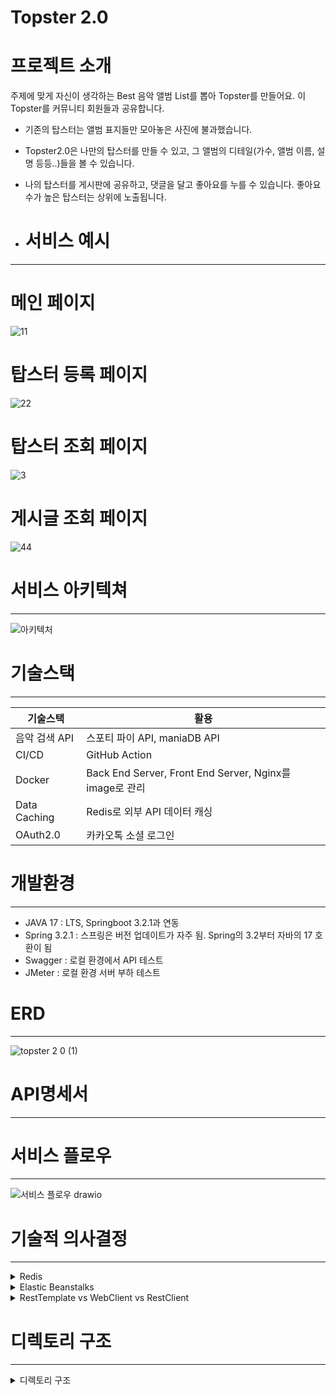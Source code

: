 # Topster 2.0

# 프로젝트 소개

주제에 맞게 자신이 생각하는 Best 음악 앨범 List를 뽑아 Topster를 만들어요. 이 Topster를 커뮤니티 회원들과 공유합니다.

- 기존의 탑스터는 앨범 표지들만 모아놓은 사진에 불과했습니다.
- Topster2.0은 나만의 탑스터를 만들 수 있고, 그 앨범의 디테일(가수, 앨범 이름, 설명 등등..)들을 볼 수 있습니다.
- 나의 탑스터를 게시판에 공유하고, 댓글을 달고 좋아요를 누를 수 있습니다. 좋아요 수가 높은 탑스터는 상위에 노출됩니다.

- # 서비스 예시
---

# 메인 페이지
![11](https://github.com/GyungKu/topster2.0/assets/148296128/c73e1e5b-97d7-4c5d-8478-4fb2494bdbae)

# 탑스터 등록 페이지
![22](https://github.com/GyungKu/topster2.0/assets/148296128/a73bafcc-8dad-4fd9-b7e6-51fdd76c322d)


# 탑스터 조회 페이지
![3](https://github.com/GyungKu/topster2.0/assets/148296128/6314dc5c-085e-42ae-bd61-402f1237af6f)

# 게시글 조회 페이지
![44](https://github.com/GyungKu/topster2.0/assets/148296128/6bd02e7f-d013-46bf-92e8-b65fcb410f8a)


# 서비스 아키텍쳐

---
![아키텍처](https://github.com/GyungKu/topster2.0/assets/148296128/055ae083-d157-47a2-8a55-b6e40a4f61e0)



# 기술스택

---

| 기술스택 | 활용 |
| --- | --- |
| 음악 검색 API | 스포티 파이 API, maniaDB API |
| CI/CD | GitHub Action |
| Docker | Back End Server, Front End Server, Nginx를 image로 관리 |
| Data Caching | Redis로 외부 API 데이터 캐싱 |
| OAuth2.0 | 카카오톡 소셜 로그인 |

# 개발환경

---

- JAVA 17 : LTS, Springboot 3.2.1과 연동
- Spring 3.2.1 : 스프링은 버전 업데이트가 자주 됨. Spring의 3.2부터 자바의 17 호환이 됨
- Swagger : 로컬 환경에서 API 테스트
- JMeter : 로컬 환경 서버 부하 테스트

# ERD

---
![topster 2 0 (1)](https://github.com/GyungKu/topster2.0/assets/148296128/7510869f-7756-4e50-822e-eddfa1487f86)

# API명세서

---

# 서비스 플로우

---
![서비스 플로우 drawio](https://github.com/GyungKu/topster2.0/assets/148296128/7e357fe2-3819-4ec1-8158-0fc16718b00f)


# 기술적 의사결정

---

<details>
<summary>Redis</summary>
<div markdown="1">
  <details>
  <summary>음악 검색 API Data Caching</summary>
  <div markdown="1">
  ### **향상된 응답 속도**

  - **Data Caching 전**
    ![캐싱 전 (1)](https://github.com/GyungKu/topster2.0/assets/148296128/295b7e57-8c2d-461e-b2fd-bd0f93371293)
  데이터 불러오는데 걸린 시간 1405ms

  - **Data Caching 후**
  - ![캐싱 후 (1)](https://github.com/GyungKu/topster2.0/assets/148296128/c71f9c2b-0bd8-4c9f-af6b-cbbeee85afe7)
  데이터를 불러오는데 걸린 시간 18ms

  외부 API 요청 시 요금이 부과되는 API가 있습니다.

  Data Caching을 통해 외부 API 요청 횟수를 줄일 수 있습니다.

</div>
</details>
  <details>
  <summary>Refresh Token</summary>
<div markdown="1">
# 보안 강화

토큰 기반 인증 방식의 약점인 토큰이 탈취 당했을 때를 대비하기 위해 Refresh Token 채택했습니다.

서버는 토큰이 탈취 당했을 때 만료기한이 만료 되기 전까지 통제권이 없습니다.

이를 보안하기 위해 Access Token과, Refresh Token을 도입했습니다.

- **In Memory DB인 특성상 읽고 쓰기가 빈번한 데이터를 다루기에 좋음**
    1. Access Token의 만료기한을 한시간으로 줄였습니다. 
    2. 잦은 로그인은 사용자 경험에 좋지 않아 리프래쉬 토큰의 만료 기한을 일주일로 주어 일주일에 한번만 로그인 해도 인증처리가 되도 했습니다.
    3. 데이터 수정이 일어나지 않기 때문에 NoSql인 Redis에 적합합니다.
- **TTL을 레디스에서 설정할 수 있음**
    1. Refresh Token은 만료기한이 7일.
    2. Refresh Token이 만료될 때 따로 삭제 로직을 작성할 필요 없습니다.
- **Key-Value로 이루어진 Redis**
    1. Key값으로 Refresh Token을, Value로 유저의 Id를 넣는 방식으로 구현했습니다.
  </div>
</details>
</div>
</details>

<details>
<summary>Elastic Beanstalks</summary>
<div markdown="1">
  
 1. **쉬운 배포 및 관리**: 저희는 Docker compose를 이용하여 Nginx, Spring Boot, Vue.js의 멀티 컨테이너 환경을 구성하고 있었고 배포 과정에서 ECS와 EB 중에서 EB를 선택했습니다. 그 이유는 ECS를 통해 배포를 하기 위해서는 Docker와 AWS의 지식이 더 많이 필요했습니다. 반면 EB는 Docker 컨테이너를 지원하며, 여러 컨테이너로 구성된 환경을 손쉽게 배포 및 관리할 수 있었고, 저희는 시간적 여유가 많지 않아서 더 간단한 EB를 선택했습니다.
  
2. **확장성 고려의 편리성**: 현재는 EC2 인스턴스를 한 개만 띄우기에 장점이 아닐 수도 있지만, 애플리케이션의 트래픽이 증가하거나 서비스가 확장될 가능성을 고려한다면 EB를 사용하는 것이 장점이 될 수 있습니다. EB는 필요에 따라 자동으로 리소스를 추가하거나 제거하는 오토 스케일링 기능을 제공하므로, 서비스의 성장에 따른 인프라 관리 부담을 줄일 수 있습니다. 또한, 로드 밸런서를 통해 여러 EC2 인스턴스간의 트래픽을 자동으로 분산시킴으로써, 서비스의 가용성을 높이는 역할도 합니다.
    
3. **환경 설정의 간편성**: EB는 각 환경의 설정을 쉽게 관리하고, 변경할 수 있습니다.
</div>
</details>

<details>
<summary>RestTemplate vs WebClient vs RestClient</summary>
<div markdown="1">
저희는 기존에 서버간 HTTP 통신을 위해 RestTemplate를 사용하고 있었습니다. 하지만, RestTemplate은 오래된 기술이며, 더 이상 업데이트가 이루어지지 않는 것으로 알려져 있습니다. 심지어, 클래스 파일 내에서는 RestClient와 WebClient의 사용을 권장하고 있습니다.


따라서, 시스템을 더 최신의 기술로 마이그레이션하는 것이 필요하다고 판단하였습니다. 여기서 두 가지 선택지, WebClient와 RestClient가 있었습니다.

WebClient는 비동기식의 처리 방식을 제공하지만, 이를 사용하기 위해서는 WebFlux 의존성을 추가해야 하는 단점이 있었습니다. 이는 우리 시스템에 추가적인 변경을 요구하므로, 이를 선택하지 않았습니다.

대신, RestClient를 선택하였습니다. RestClient는 Spring 6.1(또는 Spring Boot 3.2)부터 지원되는 최신 기술로, 앞으로 지속적인 지원이 이루어질 것으로 예상되었습니다.

RestClient를 선택한 후, 장점을 명확하게 느낄 수 있었습니다. 특히, 메소드 체이닝 방식을 사용함으로써 코드의 가독성이 크게 향상되었습니다.

- **RestTemplate을 사용할 때 코드**
<pre><code>
  //query는 앨범 검색시 사용한 검색어
RestTemplate rest = new RestTemplate();
        HttpHeaders headers = new HttpHeaders();
        headers.add("Authorization", "Bearer " + accessToken);
        headers.add("Host", "api.spotify.com");
        headers.add("Content-type", "application/json");
        String body = "";

        HttpEntity<String> requestEntity = new HttpEntity<String>(body, headers);
        ResponseEntity<String> responseEntity = rest
                .exchange("https://api.spotify.com/v1/search?type=album&q="
                        + query + "&limit=30", HttpMethod.GET, requestEntity, String.class);
</code></pre>

- **RestClient를 사용할 때 코드**
<pre><code>
//query는 앨범 검색시 사용한 검색어
Consumer<HttpHeaders> headersConsumer = (headers) -> {
            headers.add("Authorization", "Bearer " + accessToken);
            headers.add("Host", "api.spotify.com");
            headers.add("Content-type", "application/json");
        };

				
        ResponseEntity<String> responseEntity = restClient.get()
                .uri("https://api.spotify.com/v1/search?type=album&q=" + query + "&limit=30")
                .headers(headersConsumer)
                .retrieve()
                .toEntity(String.class);
</code></pre>

- **최종 코드**
<pre><code>
//query는 앨범 검색시 사용한 검색어
URI uri = UriComponentsBuilder
                .fromUriString("https://api.spotify.com/v1/search")
                .queryParam("type", "album")
                .queryParam("q", query) 
                .queryParam("limit", "30")
                .encode()
                .build()
                .toUri();

        Consumer<HttpHeaders> headersConsumer = (headers) -> {
            headers.add("Authorization", "Bearer " + accessToken);
            headers.add("Host", "api.spotify.com");
            headers.add("Content-type", "application/json");
        };

        ResponseEntity<String> responseEntity = restClient.get()
                .uri(uri)
                .headers(headersConsumer)
                .retrieve()
                .toEntity(String.class
</code></pre>

</div>
</details>



# 디렉토리 구조

---
<details>
<summary>디렉토리 구조</summary>
	
    └─src
        ├─main
        │  ├─java
        │  │  └─com
        │  │      └─sparta
        │  │          └─topster
        │  │              ├─domain
        │  │              │  ├─album
        │  │              │  │  ├─controller
        │  │              │  │  ├─dto
        │  │              │  │  │  ├─req
        │  │              │  │  │  └─res
        │  │              │  │  ├─entity
        │  │              │  │  ├─exception
        │  │              │  │  ├─repository
        │  │              │  │  └─service
        │  │              │  ├─comment
        │  │              │  │  ├─controller
        │  │              │  │  ├─dto
        │  │              │  │  │  ├─req
        │  │              │  │  │  └─res
        │  │              │  │  ├─entity
        │  │              │  │  ├─exception
        │  │              │  │  ├─repository
        │  │              │  │  └─service
        │  │              │  ├─follow
        │  │              │  │  ├─controller
        │  │              │  │  ├─dto
        │  │              │  │  ├─entity
        │  │              │  │  ├─exception
        │  │              │  │  ├─repository
        │  │              │  │  └─service
        │  │              │  ├─like
        │  │              │  │  ├─controller
        │  │              │  │  ├─dto
        │  │              │  │  ├─entity
        │  │              │  │  ├─repository
        │  │              │  │  └─service
        │  │              │  ├─openApi
        │  │              │  │  ├─exception
        │  │              │  │  └─service
        │  │              │  │      ├─maniadb
        │  │              │  │      └─spotify
        │  │              │  ├─post
        │  │              │  │  ├─controller
        │  │              │  │  ├─dto
        │  │              │  │  │  ├─request
        │  │              │  │  │  └─response
        │  │              │  │  ├─entity
        │  │              │  │  ├─exception
        │  │              │  │  ├─repository
        │  │              │  │  └─service
        │  │              │  ├─song
        │  │              │  │  ├─entity
        │  │              │  │  └─repository
        │  │              │  ├─sse
        │  │              │  ├─topster
        │  │              │  │  ├─controller
        │  │              │  │  ├─dto
        │  │              │  │  │  ├─req
        │  │              │  │  │  └─res
        │  │              │  │  ├─entity
        │  │              │  │  ├─exception
        │  │              │  │  ├─facade
        │  │              │  │  ├─repository
        │  │              │  │  └─service
        │  │              │  ├─topsterAlbum
        │  │              │  │  ├─entity
        │  │              │  │  ├─repository
        │  │              │  │  └─service
        │  │              │  └─user
        │  │              │      ├─config
        │  │              │      ├─controller
        │  │              │      ├─dto
        │  │              │      │  ├─deleteDto
        │  │              │      │  ├─getUser
        │  │              │      │  ├─kakao
        │  │              │      │  ├─login
        │  │              │      │  ├─modifyPassword
        │  │              │      │  ├─signup
        │  │              │      │  └─update
        │  │              │      ├─entity
        │  │              │      ├─excepetion
        │  │              │      ├─repository
        │  │              │      └─service
        │  │              │          ├─google
        │  │              │          ├─kakao
        │  │              │          ├─mail
        │  │              │          └─user
        │  │              └─global
        │  │                  ├─config
        │  │                  ├─exception
        │  │                  ├─filter
        │  │                  ├─response
        │  │                  ├─security
        │  │                  └─util
        │  └─resources
        │      └─templates
        └─test
            ├─java
            │  └─com
            │      └─sparta
            │          └─topster
            │              └─domain
            │                  ├─album
            │                  │  ├─entity
            │                  │  └─service
            │                  ├─comment
            │                  │  ├─entity
            │                  │  └─service
            │                  ├─post
            │                  │  ├─entity
            │                  │  ├─repository
            │                  │  └─service
            │                  ├─topster
            │                  │  └─service
            │                  └─user
            └─resources
    
    
</details>
